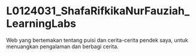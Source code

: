 # L0124031_ShafaRifkikaNurFauziah_LearningLabs
Web yang bertemakan tentang puisi dan cerita-cerita pendek saya, untuk menuangkan pengalaman dan berbagi cerita.

